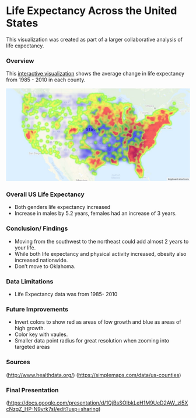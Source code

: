 # Life Expectancy Across the United States

This visualization was created as part of a larger collaborative analysis of life expectancy.  

### Overview

This [interactive visualization](https://taylorsyde.github.io/USA-Life-Expectancy/)  shows the average change in life expectancy from 1985 - 2010 in each county.  

![Heatmap](Resources/heatmap_img.JPG)

### Overall US Life Expectancy
* Both genders life expectancy increased 
* Increase in males by 5.2 years, females had an increase of 3 years. 

### Conclusion/ Findings
* Moving from the southwest to the northeast could add almost 2 years to your life. 
* While both life expectancy and physical activity increased, obesity also increased nationwide.
* Don’t move to Oklahoma. 

### Data Limitations
* Life Expectancy data was from  1985- 2010

### Future Improvements
- Invert colors to show red as areas of low growth and blue as areas of high growth.
- Color key with vaules.
- Smaller data point radius for great resolution when zooming into targeted areas

### Sources
(http://www.healthdata.org/)
(https://simplemaps.com/data/us-counties)

### Final Presentation
(https://docs.google.com/presentation/d/1QjBsSOIbkLeH1M9UeD2AW_zI5XcNzgZ_HP-N9yrk7sI/edit?usp=sharing)
